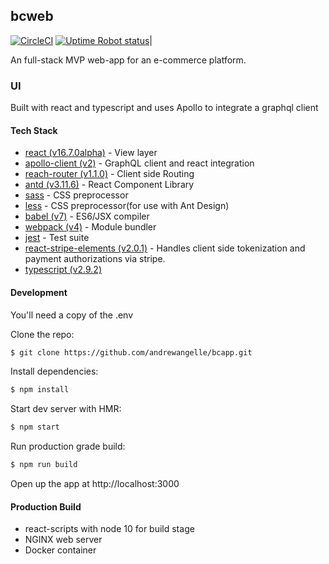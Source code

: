 ## bcweb
  [![CircleCI](https://circleci.com/gh/begincoffees/bcclient.svg?style=shield)](https://circleci.com/gh/begincoffees/bcclient)
  [![Uptime Robot status](https://img.shields.io/uptimerobot/status/m779426128-6b6e81ed8dc987db17d4cad2.svg)](https://status.bcweb.me)|

An full-stack MVP web-app for an e-commerce platform.

### UI 
Built with react and typescript and uses Apollo to integrate a graphql client

#### Tech Stack
* [react (v16.7.0alpha)](https://facebook.github.io/react/) - View layer
* [apollo-client (v2)](https://www.apollographql.com/docs/react/) - GraphQL client and react integration
* [reach-router (v1.1.0)](https://reach.tech/router) - Client side Routing
* [antd (v3.11.6)](https://ant.design/) - React Component Library
* [sass](http://sass-lang.com/) - CSS preprocessor
* [less](http://lesscss.org/) - CSS preprocessor(for use with Ant Design)
* [babel (v7)](https://babeljs.io/) - ES6/JSX compiler
* [webpack (v4)](https://webpack.github.io/) - Module bundler
* [jest](https://facebook.github.io/jest/) - Test suite
* [react-stripe-elements (v2.0.1)](https://github.com/stripe/react-stripe-elements) - Handles client side tokenization and payment authorizations via stripe.
* [typescript (v2.9.2)](https://www.typescriptlang.org/)

#### Development

You'll need a copy of the .env

Clone the repo:

```sh
$ git clone https://github.com/andrewangelle/bcapp.git
```

Install dependencies:

```sh
$ npm install
```

Start dev server with HMR:

```sh
$ npm start
```

Run production grade build:

```sh
$ npm run build
```

Open up the app at http://localhost:3000


#### Production Build
* react-scripts with node 10 for build stage
* NGINX web server
* Docker container
